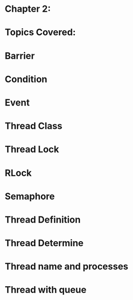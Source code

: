 # Chapter 2:
 # Topics Covered:
# Barrier
# Condition
# Event
# Thread Class
# Thread Lock
# RLock
# Semaphore
# Thread Definition
# Thread Determine
# Thread name and processes
# Thread with queue
